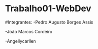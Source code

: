 # Trabalho01-WebDev


  #Integrantes:
  -Pedro Augusto Borges Assis 
  
  -João Marcos Cordeiro
  
  -Angellycarllen
